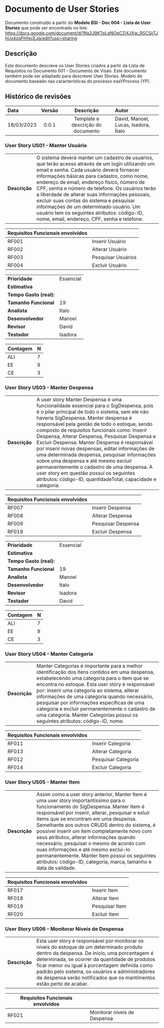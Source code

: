 # Documento de User Stories

Documento construído a partir do **Modelo BSI - Doc 004 - Lista de User Stories** que pode ser encontrado no link: https://docs.google.com/document/d/1Ns2J9KTpLgNOpCZjXJXw_RSCSijTJhUx4zgFhYecEJg/edit?usp=sharing

## Descrição

Este documento descreve os User Stories criados a partir da Lista de Requisitos no Documento 001 - Documento de Visão. Este documento também pode ser adaptado para descrever User Stories. Modelo de documento baseado nas características do processo easYProcess (YP).

## Histórico de revisões

| Data       | Versão  | Descrição                          | Autor                          |
| :--------- | :-----: | :--------------------------------: | :----------------------------- |
| 18/03/2023 | 0.0.1   | Template e descrição do documento  | David, Manoel, Lucas, Isadora, Ítalo |

### User Story US01 - Manter Usuário

|               |                                                                |
| ------------- | :------------------------------------------------------------- |
| **Descrição** | O sistema deverá manter um cadastro de usuários, que terão acesso através de um login utilizando um email e senha. Cada usuário deverá fornecer informações básicas para cadastro, como nome, endereço de email, endereço físico, número de CPF, senha e número de telefone. Os usuários terão a liberdade de alterar suas informações pessoais, excluir suas contas do sistema e pesquisar informações de um determinado usuário. Um usuário tem os seguintes atributos: código-ID, nome, email, endereço, CPF, senha e telefone. |

| **Requisitos Funcionais envolvidos** |                                                    |
| ------------- | :------------------------------------------------------------- |
| RF001          | Inserir Usuário |
| RF002          | Alterar Usuário  |
| RF003          | Pesquisar Usuários |
| RF004          | Excluir Usuário |


|                           |              |
| ------------------------- | -------------|
| **Prioridade**            | Essencial    |
| **Estimativa**            |              |
| **Tempo Gasto (real):**   |              |
| **Tamanho Funcional**     |  19          |
| **Analista**              | Italo        |
| **Desenvolvedor**         | Manoel       |
| **Revisor**               | David        |
| **Testador**              | Isadora      |

 
|Contagem |      N       |
|---------|--------------|
|ALI      |      7       |
|EE       |      9       |
|CE       |      3       |


### User Story US03 - Manter Despensa

|               |                                                                |
| ------------- | :------------------------------------------------------------- |
| **Descrição** | A user story Manter Despensa é uma funcionalidade essencial para o SigDespensa, pois é o pilar principal de todo o sistema, sem ele não haveria SigDespensa. Manter despensa é responsável pela gestão de todo o estoque, sendo composto de requisitos funcionais como: Inserir Despensa, Alterar Despensa, Pesquisar Despensa e Excluir Despensa. Manter Despensa é responsável por inserir novas despensas, editar informações de uma determinada despensa, pesquisar informações sobre uma despensa e até mesmo excluir permanentemente o cadastro de uma despensa. A user story em questão possui os seguintes atributos: código-ID, quantidadeTotal, capacidade e categoria.  |

| **Requisitos Funcionais envolvidos** |                                                    |
| ------------- | :------------------------------------------------------------- |
| RF007          | Inserir Despensa |
| RF008          | Alterar Despensa  |
| RF009          | Pesquisar Despensa        |
| RF019          | Excluir Despensa |


|                           |              |
| ------------------------- | -------------|
| **Prioridade**            | Essencial    |
| **Estimativa**            |              |
| **Tempo Gasto (real):**   |              |
| **Tamanho Funcional**     |  19          |
| **Analista**              | Manoel       |
| **Desenvolvedor**         | Italo        |
| **Revisor**               | Isadora      |
| **Testador**              | David        |

 
|Contagem |      N       |
|---------|--------------|
|ALI      |      7       |
|EE       |      9       |
|CE       |      3       |


### User Story US04 - Manter Categoria

|               |                                                                |
| ------------- | :------------------------------------------------------------- |
| **Descrição** | Manter Categorias é importante para a melhor identificação dos itens contidos em uma despensa, estabelecendo uma categoria para o item que se encontra no estoque. Esta user story é responsável por: inserir uma categoria ao sistema, alterar informações de uma categoria quando necessário, pesquisar por informações específicas de uma categoria e excluir permanentemente o cadastro de uma categoria. Manter Categorias possui os seguintes atributos: código-ID, nome. |

| **Requisitos Funcionais envolvidos** |                                                    |
| ------------- | :------------------------------------------------------------- |
| RF011          | Inserir Categoria |
| RF013          | Alterar Categoria  |
| RF012          | Pesquisar Categoria        |
| RF014          | Excluir Categoria |

### User Story US05 - Manter Item

|               |                                                                |
| ------------- | :------------------------------------------------------------- |
| **Descrição** | Assim como a user story anterior, Manter Item é uma user story importantíssimo para o funcionamento do SigDespensa. Manter Item é responsável por inserir, alterar, pesquisar e exluir items que se encontram em uma despensa. Semelhante aos outros CRUDS dentro do sistema, é possível inserir um item completamente novo com seus atributos, alterar informações quando necessário, pesquisar o mesmo de acordo com suas informações e até mesmo excluí-lo permanentemente. Manter Item possui os seguintes atributos: código-ID, categoria, marca, tamanho e data de validade. |

| **Requisitos Funcionais envolvidos** |                                                    |
| ------------- | :------------------------------------------------------------- |
| RF017          | Inserir Item |
| RF018          | Alterar Item  |
| RF019          | Pesquisar Item        |
| RF020          | Excluir Item |

### User Story US06 - Monitorar Níveis de Despensa

|               |                                                                |
| ------------- | :------------------------------------------------------------- |
| **Descrição** | Esta user story é responsável por monitorar os níveis do estoque de um determinado produto dentro da despensa. De início, uma porcentagem é determinada, se ocorrer da quantidade de produtos ficar menor ou igual à porcentagem definida como padrão pelo sistema, os usuários e administradores da despensa serão notificados que os mantimentos estão perto de acabar. |

| **Requisitos Funcionais envolvidos** |                                                    |
| ------------- | :------------------------------------------------------------- |
| RF021          | Monitorar níveis de Despensa |
